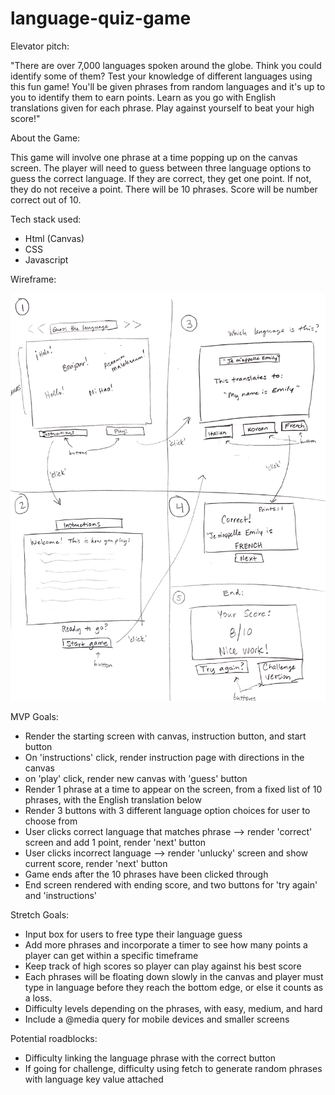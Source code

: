 # language-quiz-game

Elevator pitch:

"There are over 7,000 languages spoken around the globe. Think you could identify some of them? Test your knowledge of different languages using this fun game! You'll be given phrases from random languages and it's up to you to identify them to earn points. Learn as you go with English translations given for each phrase. Play against yourself to beat your high score!"

About the Game:

This game will involve one phrase at a time popping up on the canvas screen. The player will need to guess between three language options to guess the correct language. If they are correct, they get one point. If not, they do not receive a point. There will be 10 phrases. Score will be number correct out of 10.

Tech stack used:

- Html (Canvas)
- CSS
- Javascript

Wireframe:
<!-- local image -->
![Wireframe](./images/wireframe1201.png)

MVP Goals:
- Render the starting screen with canvas, instruction button, and start button
- On 'instructions' click, render instruction page with directions in the canvas
- on 'play' click, render new canvas with 'guess' button
- Render 1 phrase at a time to appear on the screen, from a fixed list of 10 phrases, with the English translation below
- Render 3 buttons with 3 different language option choices for user to choose from
- User clicks correct language that matches phrase --> render 'correct' screen and add 1 point, render 'next' button
- User clicks incorrect language --> render 'unlucky' screen and show current score, render 'next' button
- Game ends after the 10 phrases have been clicked through
- End screen rendered with ending score, and two buttons for 'try again' and 'instructions'


Stretch Goals:
- Input box for users to free type their language guess
- Add more phrases and incorporate a timer to see how many points a player can get within a specific timeframe
- Keep track of high scores so player can play against his best score
- Each phrases will be floating down slowly in the canvas and player must type in language before they reach the bottom edge, or else it counts as a loss.
- Difficulty levels depending on the phrases, with easy, medium, and hard
- Include a @media query for mobile devices and smaller screens

Potential roadblocks:
- Difficulty linking the language phrase with the correct button
- If going for challenge, difficulty using fetch to generate random phrases with language key value attached
